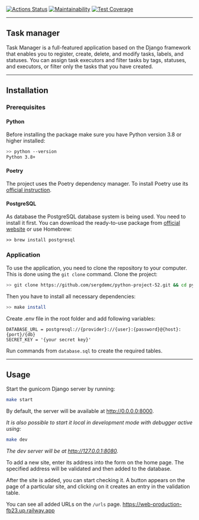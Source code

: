 [![Actions Status](https://github.com/sergdemc/python-project-52/workflows/hexlet-check/badge.svg)](https://github.com/sergdemc/python-project-52/actions)
[![Maintainability](https://api.codeclimate.com/v1/badges/7e17dccfb736bd7985d2/maintainability)](https://codeclimate.com/github/sergdemc/python-project-52/maintainability)
[![Test Coverage](https://api.codeclimate.com/v1/badges/7e17dccfb736bd7985d2/test_coverage)](https://codeclimate.com/github/sergdemc/python-project-52/test_coverage)


---

## Task manager
Task Manager is a full-featured application based on the Django framework that enables you to register, create, delete, and modify tasks, labels, and statuses. You can assign task executors and filter tasks by tags, statuses, and executors, or filter only the tasks that you have created.

---

## Installation

### Prerequisites

#### Python

Before installing the package make sure you have Python version 3.8 or higher installed:

```bash
>> python --version
Python 3.8+
```

#### Poetry

The project uses the Poetry dependency manager. To install Poetry use its [official instruction](https://python-poetry.org/docs/#installation).

#### PostgreSQL

As database the PostgreSQL database system is being used. You need to install it first. You can download the ready-to-use package from [official website](https://www.postgresql.org/download/) or use Homebrew:
```shell
>> brew install postgresql
```

### Application

To use the application, you need to clone the repository to your computer. This is done using the `git clone` command. Clone the project:

```bash
>> git clone https://github.com/sergdemc/python-project-52.git && cd python-project-52
```

Then you have to install all necessary dependencies:

```bash
>> make install
```

Create .env file in the root folder and add following variables:
```
DATABASE_URL = postgresql://{provider}://{user}:{password}@{host}:{port}/{db}
SECRET_KEY = '{your secret key}'
```
Run commands from `database.sql` to create the required tables.

---

## Usage

Start the gunicorn Django server by running:
```bash
make start
```
By default, the server will be available at http://0.0.0.0:8000. 

_It is also possible to start it local in development mode with debugger active using:_
```bash
make dev
```
_The dev server will be at http://127.0.0.1:8080._


To add a new site, enter its address into the form on the home page. The specified address will be validated and then added to the database.

After the site is added, you can start checking it. A button appears on the page of a particular site, and clicking on it creates an entry in the validation table.

You can see all added URLs on the `/urls` page.
https://web-production-fb23.up.railway.app